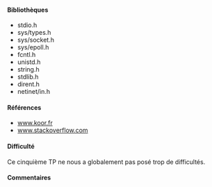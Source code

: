#### Bibliothèques
- stdio.h
- sys/types.h
- sys/socket.h
- sys/epoll.h
- fcntl.h
- unistd.h
- string.h
- stdlib.h
- dirent.h
- netinet/in.h


#### Références
- www.koor.fr
- www.stackoverflow.com

#### Difficulté
Ce cinquième TP ne nous a globalement pas posé trop de difficultés.

#### Commentaires